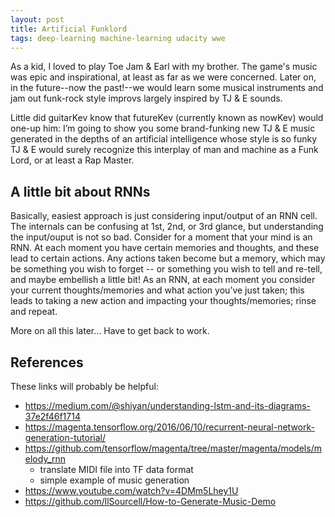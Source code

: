 ```yaml
---
layout: post
title: Artificial Funklord
tags: deep-learning machine-learning udacity wwe
---
```



As a kid, I loved to play Toe Jam & Earl with my brother.  The game's music was epic and inspirational, at least as far as 
we were concerned.  Later on, in the future--now the past!--we would learn some musical instruments and jam out funk-rock 
style improvs largely inspired by TJ & E sounds.

Little did guitarKev know that futureKev (currently known as nowKev) would one-up him: I’m going to show you some 
brand-funking new TJ & E music generated in the depths of an artificial intelligence whose style is so funky TJ & E would surely 
recognize this interplay of man and machine as a Funk Lord, or at least a Rap Master.

## A little bit about RNNs
Basically, easiest approach is just considering input/output of an RNN cell.  The internals can be confusing at 1st, 2nd, or 
3rd glance, but understanding the input/ouput is not so bad.  Consider for a moment that your mind is an RNN.  At each moment 
you have certain memories and thoughts, and these lead to certain actions.  Any actions taken become but a memory, which may 
be something you wish to forget -- or something you wish to tell and re-tell, and maybe embellish a little bit!  As an RNN, 
at each moment you consider your current thoughts/memories and what action you’ve just taken; this leads to taking a new 
action and impacting your thoughts/memories; rinse and repeat.

More on all this later... Have to get back to work.

## References
These links will probably be helpful: 
* https://medium.com/@shiyan/understanding-lstm-and-its-diagrams-37e2f46f1714
* https://magenta.tensorflow.org/2016/06/10/recurrent-neural-network-generation-tutorial/
* https://github.com/tensorflow/magenta/tree/master/magenta/models/melody_rnn
  - translate MIDI file into TF data format
  - simple example of music generation
* https://www.youtube.com/watch?v=4DMm5Lhey1U
* https://github.com/llSourcell/How-to-Generate-Music-Demo
